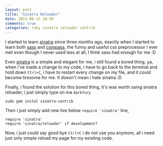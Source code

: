 ```yaml
---
layout: post
title: "Sinatra Reloader"
date: 2013-06-12 18:30
comments: true
categories: ruby sinatra reloader contrib 
---
```


I started to learn [sinatra](http://sinatrarb.com) since three months ago, exactly when I started to learn both [sass](http://sass-lang.com/) and [compass](http://compass-style.org/), the funny and useful css preprocessor I ever met even though I never used less at all, I think sass had enough for me :D
<!-- more -->
Even [sinatra](http://sinatrarb.com) is a simple and elegant for me, i still found a bored thing, ya, when i've made a change to my code, i have to go back to the terminal and hold down `Ctrl+C`, i have to restart every change on my file, and it could become tiresome for me. It doesn't mean i hate sinatra :D

Finally, i found the solution for this bored thing, it's was worth using sinatra reloader, i just simply type on ma `darkfury`

```
sudo gem instal sinatra-contrib
```

Then i just simply add new live below `require 'sinatra'` line, 
```
require 'sinatra'
require 'sinatra/reloader' if development?
```
Now, i just could say good bye `Ctrl+C` i do not use you anymore, all i need just only simple reload my page for my existing code. 


